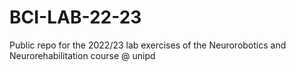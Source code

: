 # BCI-LAB-22-23
Public repo for the 2022/23 lab exercises of the Neurorobotics and Neurorehabilitation course @ unipd
